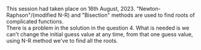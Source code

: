 This session had taken place on 16th August, 2023. "Newton-Raphson"/(modified N-R) and "Bisection" methods are used to find roots of complicated functions. <br/>
There is a problem in the solution in the question 4. What is needed is we can't change the initial guess value at any time, from that one guess value, using N-R method we've to find all the roots.
